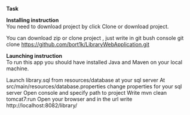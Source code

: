 <b>Task</b><br>


<b>Installing instruction</b><br>
You need to download project by click Clone or download project.

You can download zip or clone project , just write in git bush console git clone 
https://github.com/bort1k/LibraryWebApplication.git

<b>Launching instruction</b><br>
To run this app you should have installed Java and Maven on your local machine.

Launch library.sql from resources/database at your sql server
At src/main/resources/database.properties change properties for your sql server
Open console and specify path to project
Write mvn clean tomcat7:run
Open your browser and in the url write http://localhost:8082/library/

